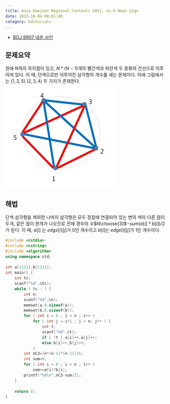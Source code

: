 ```yaml
---
title: Asia Daejeon Regional Contests 2011, no.H Neon Sign
date: 2013-10-04 00:01:00
category: Editorials
---
```


* [BOJ 8907 네온 사인](http://acmicpc.net/problem/8907)

## 문제요약

원에 $N$개의 꼭지점이 있고, $N*(N-1)$개의 빨간색과 파란색 두 종류의 간선으로 이루어져 있다. 이 때, 단색으로만 이루어진 삼각형의 개수를 세는 문제이다. 아래 그림에서는 $(1,3,5)$ $(2,3,4)$ 두 가지가 존재한다.

![p8907](../images/p8907.png)



## 해법

단색 삼각형을 제외한 나머지 삼각형은 모두 정점에 연결되어 있는 변의 색이 다른 점이 두개, 같은 점이 한개가 나오므로 전체 경우의 수$N\choose{3}$$-sum(a[i]*b[i])/2$가 된다. 이 때, $a[i]$ 는 $edge[i][j]$가 0인 개수이고 $b[i]$는 $edge[i][j]$가 1인 개수이다.


```cpp
#include <cstdio>
#include <cstring>
#include <algorithm>
using namespace std;
 
int a[1111],b[1111];
int main() {
    int tc;
    scanf("%d",&tc);
    while ( tc-- ) {
        int n;
        scanf("%d",&n);
        memset(a,0,sizeof(a));
        memset(b,0,sizeof(b));
        for ( int i = 0 ; i < n ; i++ )
            for ( int j = i+1 ; j < n; j++ ) {
                int t;
                scanf("%d",&t);
                if ( !t ) a[i]++,a[j]++;
                else b[i]++,b[j]++;
            }
        int nC3=(n*(n-1)*(n-2))/6;
        int sum=0;
        for ( int i = 0 ; i < n ; i++ )
            sum+=a[i]*b[i];
        printf("%d\n",nC3-sum/2);
    }
 
    return 0;
}
```

